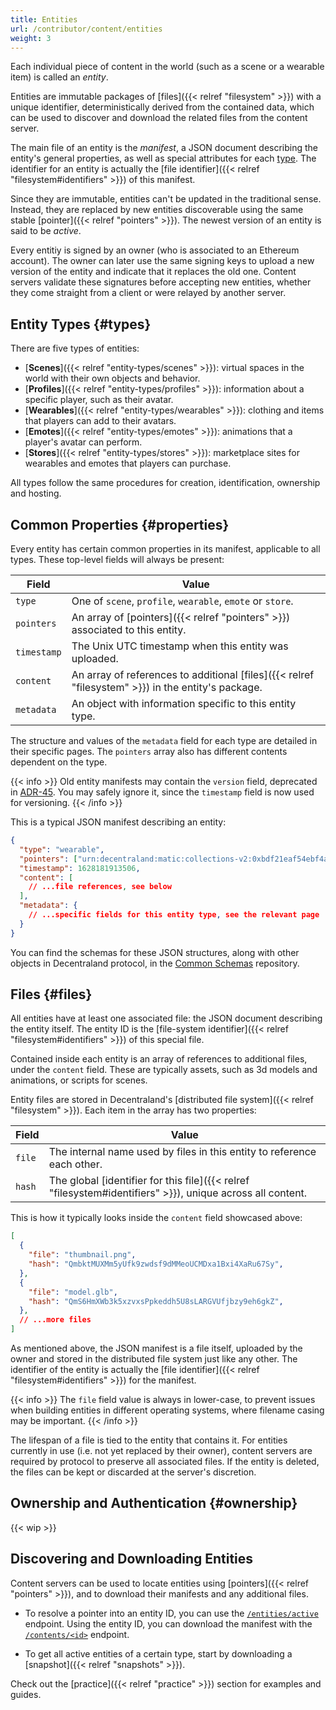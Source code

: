 ```yaml
---
title: Entities
url: /contributor/content/entities
weight: 3
---
```


Each individual piece of content in the world (such as a scene or a wearable item) is called an _entity_.

Entities are immutable packages of [files]({{< relref "filesystem" >}}) with a unique identifier, deterministically derived from the contained data, which can be used to discover and download the related files from the content server.

The main file of an entity is the _manifest_, a JSON document describing the entity's general properties, as well as special attributes for each [type](#types). The identifier for an entity is actually the [file identifier]({{< relref "filesystem#identifiers" >}}) of this manifest.

Since they are immutable, entities can't be updated in the traditional sense. Instead, they are replaced by new entities discoverable using the same stable [pointer]({{< relref "pointers" >}}). The newest version of an entity is said to be _active_.

Every entitiy is signed by an owner (who is associated to an Ethereum account). The owner can later use the same signing keys to upload a new version of the entity and indicate that it replaces the old one. Content servers validate these signatures before accepting new entities, whether they come straight from a client or were relayed by another server.


## Entity Types {#types}

There are five types of entities:

- [**Scenes**]({{< relref "entity-types/scenes" >}}): virtual spaces in the world with their own objects and behavior.
- [**Profiles**]({{< relref "entity-types/profiles" >}}): information about a specific player, such as their avatar.
- [**Wearables**]({{< relref "entity-types/wearables" >}}): clothing and items that players can add to their avatars.
- [**Emotes**]({{< relref "entity-types/emotes" >}}): animations that a player's avatar can perform.
- [**Stores**]({{< relref "entity-types/stores" >}}): marketplace sites for wearables and emotes that players can purchase.

All types follow the same procedures for creation, identification, ownership and hosting.

## Common Properties {#properties}

Every entity has certain common properties in its manifest, applicable to all types. These top-level fields will always be present:

| Field | Value |
| ----- | --- |
| `type` | One of `scene`, `profile`, `wearable`, `emote` or `store`.
| `pointers` | An array of [pointers]({{< relref "pointers" >}}) associated to this entity.
| `timestamp` | The Unix UTC timestamp when this entity was uploaded.
| `content` | An array of references to additional [files]({{< relref "filesystem" >}}) in the entity's package.
| `metadata` | An object with information specific to this entity type.

The structure and values of the `metadata` field for each type are detailed in their specific pages. The `pointers` array also has different contents dependent on the type.

{{< info >}}
Old entity manifests may contain the `version` field, deprecated in [ADR-45](https://adr.decentraland.org/adr/ADR-45). You may safely ignore it, since the `timestamp` field is now used for versioning.
{{< /info >}}

This is a typical JSON manifest describing an entity:

```json
{
  "type": "wearable",
  "pointers": ["urn:decentraland:matic:collections-v2:0xbdf21eaf54ebf4a6cadc2dcb371df7afce98bc1d:0"],
  "timestamp": 1628181913506,
  "content": [
    // ...file references, see below
  ],
  "metadata": {
    // ...specific fields for this entity type, see the relevant page
  }
}
```

You can find the schemas for these JSON structures, along with other objects in Decentraland protocol, in the [Common Schemas](https://github.com/decentraland/common-schemas) repository.

## Files {#files}

All entities have at least one associated file: the JSON document describing the entity itself. The entity ID is the [file-system identifier]({{< relref "filesystem#identifiers" >}}) of this special file.

Contained inside each entity is an array of references to additional files, under the `content` field. These are typically assets, such as 3d models and animations, or scripts for scenes.

Entity files are stored in Decentraland's [distributed file system]({{< relref "filesystem" >}}). Each item in the array has two properties:

| Field | Value |
| --- | --- |
| `file` | The internal name used by files in this entity to reference each other.
| `hash` | The global [identifier for this file]({{< relref "filesystem#identifiers" >}}), unique across all content.

This is how it typically looks inside the `content` field showcased above:

```json
[
  {
    "file": "thumbnail.png",
    "hash": "QmbktMUXMm5yUfk9zwdsf9dMMeoUCMDxa1Bxi4XaRu67Sy",
  },
  {
    "file": "model.glb",
    "hash": "QmS6HmXWb3k5xzvxsPpkeddh5U8sLARGVUfjbzy9eh6gkZ",
  },
  // ...more files
]
```

As mentioned above, the JSON manifest is a file itself, uploaded by the owner and stored in the distributed file system just like any other. The identifier of the entity is actually the [file identifier]({{< relref "filesystem#identifiers" >}}) for the manifest.

{{< info >}}
The `file` field value is always in lower-case, to prevent issues when building entities in different operating systems, where filename casing may be important.
{{< /info >}}

The lifespan of a file is tied to the entity that contains it. For entities currently in use (i.e. not yet replaced by their owner), content servers are required by protocol to preserve all associated files. If the entity is deleted, the files can be kept or discarded at the server's discretion.

## Ownership and Authentication {#ownership}

{{< wip >}}

## Discovering and Downloading Entities

Content servers can be used to locate entities using [pointers]({{< relref "pointers" >}}), and to download their manifests and any additional files. 

- To resolve a pointer into an entity ID, you can use the [`/entities/active`](https://decentraland.github.io/catalyst-api-specs/#tag/Content-Server/operation/getListOfEntities) endpoint. Using the entity ID, you can download the manifest with the [`/contents/<id>`](https://decentraland.github.io/catalyst-api-specs/#tag/Content-Server/operation/getContentFile) endpoint.

- To get all active entities of a certain type, start by downloading a [snapshot]({{< relref "snapshots" >}}).

Check out the [practice]({{< relref "practice" >}}) section for examples and guides.